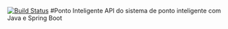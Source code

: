 [![Build Status](https://travis-ci.org/rjramos70/pontointeligente.svg?branch=master)](https://travis-ci.org/rjramos70/pontointeligente)
#Ponto Inteligente
API do sistema de ponto inteligente com Java e Spring Boot
